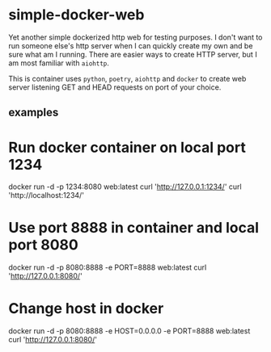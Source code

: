 # simple-docker-web
Yet another simple dockerized http web for testing purposes. I don't want to run someone else's
http server when I can quickly create my own and be sure what am I running. There are easier ways
to create HTTP server, but I am most familiar with `aiohttp`.

This is container uses `python`, `poetry`, `aiohttp` and `docker` to create web server listening GET and HEAD requests on port of your choice.

## examples

 # Run docker container on local port 1234
 docker run -d -p 1234:8080 web:latest
 curl 'http://127.0.0.1:1234/'
 curl 'http://localhost:1234/'

# Use port 8888 in container and local port 8080
 docker run -d -p 8080:8888 -e PORT=8888 web:latest
 curl 'http://127.0.0.1:8080/'

# Change host in docker 
 docker run -d -p 8080:8888 -e HOST=0.0.0.0 -e PORT=8888 web:latest
 curl 'http://127.0.0.1:8080/'